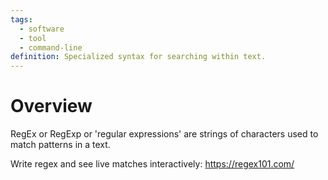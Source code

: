```yaml
---
tags:
  - software
  - tool
  - command-line
definition: Specialized syntax for searching within text.
---
```

# Overview
RegEx or RegExp or 'regular expressions' are strings of characters used to match patterns in a text.

Write regex and see live matches interactively:
https://regex101.com/
